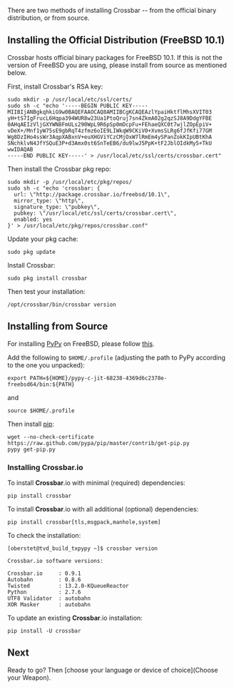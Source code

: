 There are two methods of installing Crossbar -- from the official binary distribution, or from source.

## Installing the Official Distribution (FreeBSD 10.1)

Crossbar hosts official binary packages for FreeBSD 10.1.
If this is not the version of FreeBSD you are using, please install from source as mentioned below.

First, install Crossbar's RSA key:

```console
sudo mkdir -p /usr/local/etc/ssl/certs/
sudo sh -c "echo '-----BEGIN PUBLIC KEY-----
MIIBIjANBgkqhkiG9w0BAQEFAAOCAQ8AMIIBCgKCAQEAzlYpaiHktflMhsXVIT03
yH+tS7IgFrucL6Hqpa394WUR8w23Ua1PtoQruj7sn4ZkmA02g2qzSJ8A9DdgYFBE
0AHqAEIzVljGXYWN8FmULs290WpL9R6pSp0mDcpFu+FEhaeQXC0t7wjlZOpEpiV+
vDeX+/Mnf1yW75sE9gbRqT4zfmz6oIE9LIWkqW9CKiV0+XvmsSLRg6fJfKfi77GM
Wg8DzIHo4ssWr3AqpXABxnV+euXHGViYCzCMjOxW7lRmEm4ySPanZokKIpUBtKhA
SNchklvN4JfYSQuE3P+d3Amx0st6SnTeEB6/du9lwJ5PpK+tF2JblOIdkMy5+TkU
wwIDAQAB
-----END PUBLIC KEY-----' > /usr/local/etc/ssl/certs/crossbar.cert"
```

Then install the Crossbar pkg repo:

```console
sudo mkdir -p /usr/local/etc/pkg/repos/
sudo sh -c "echo 'crossbar: {
  url: \"http://package.crossbar.io/freebsd/10.1\",
  mirror_type: \"http\",
  signature_type: \"pubkey\",
  pubkey: \"/usr/local/etc/ssl/certs/crossbar.cert\",
  enabled: yes
}' > /usr/local/etc/pkg/repos/crossbar.conf"
```

Update your pkg cache:

```console
sudo pkg update
```

Install Crossbar:

```console
sudo pkg install crossbar
```

Then test your installation:

```console
/opt/crossbar/bin/crossbar version
```

## Installing from Source

For installing [PyPy](http://pypy.org/) on FreeBSD, please follow [this](http://tavendo.com/blog/post/pypy-on-freebsd-nightlies/).

Add the following to `$HOME/.profile` (adjusting the path to PyPy according to the one you unpacked):

```
export PATH=${HOME}/pypy-c-jit-68238-4369d6c2378e-freebsd64/bin:${PATH}
```

and

```
source $HOME/.profile
```

Then install [pip](http://pip.readthedocs.org/en/latest/installing.html):

```
wget --no-check-certificate https://raw.github.com/pypa/pip/master/contrib/get-pip.py
pypy get-pip.py
```

### Installing Crossbar.io

To install **Crossbar**.io with minimal (required) dependencies:

```console
pip install crossbar
```

To install **Crossbar**.io with all additional (optional) dependencies:

```console
pip install crossbar[tls,msgpack,manhole,system]
```

To check the installation:

```console
[oberstet@tvd_build_txpypy ~]$ crossbar version

Crossbar.io software versions:

Crossbar.io     : 0.9.1
Autobahn        : 0.8.6
Twisted         : 13.2.0-KQueueReactor
Python          : 2.7.6
UTF8 Validator  : autobahn
XOR Masker      : autobahn
```

To update an existing **Crossbar**.io installation:

```
pip install -U crossbar
```

## Next

Ready to go? Then [choose your language or device of choice](Choose your Weapon).
